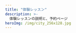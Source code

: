```yaml
---
title: "体験レッスン"
description: >-
  体験レッスンの説明と、予約ページ
heroImg: /img/city_256x128.jpg
---
```


<!--

体験レッスンのやり方などの紹介+説明を記述してください

写真なども貼り付けると良いでしょう。

-->
